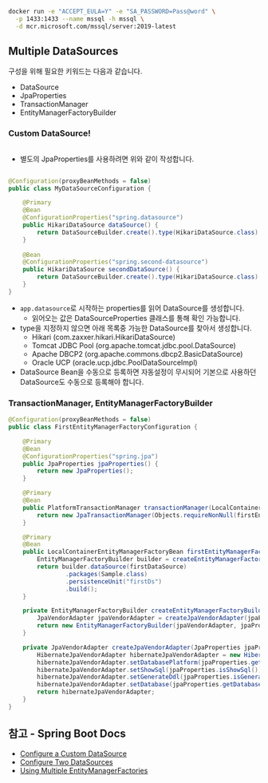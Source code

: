```bash
docker run -e "ACCEPT_EULA=Y" -e "SA_PASSWORD=Pass@word" \
  -p 1433:1433 --name mssql -h mssql \
  -d mcr.microsoft.com/mssql/server:2019-latest
```

## Multiple DataSources

구성을 위해 필요한 키워드는 다음과 같습니다.

- DataSource
- JpaProperties
- TransactionManager
- EntityManagerFactoryBuilder

### Custom DataSource!
```java

```
- 별도의 JpaProperties를 사용하려면 위와 같이 작성합니다.

```java

@Configuration(proxyBeanMethods = false)
public class MyDataSourceConfiguration {

    @Primary
    @Bean
    @ConfigurationProperties("spring.datasource")
    public HikariDataSource dataSource() {
        return DataSourceBuilder.create().type(HikariDataSource.class).build();
    }
    
    @Bean
    @ConfigurationProperties("spring.second-datasource")
    public HikariDataSource secondDataSource() {
        return DataSourceBuilder.create().type(HikariDataSource.class).build();
    }
}
```

- `app.datasource`로 시작하는 properties를 읽어 DataSource를 생성합니다.
    - 읽어오는 값은 DataSourceProperties 클래스를 통해 확인 가능합니다.
- type을 지정하지 않으면 아래 목록중 가능한 DataSource를 찾아서 생성합니다.
    - Hikari (com.zaxxer.hikari.HikariDataSource)
    - Tomcat JDBC Pool (org.apache.tomcat.jdbc.pool.DataSource)
    - Apache DBCP2 (org.apache.commons.dbcp2.BasicDataSource)
    - Oracle UCP (oracle.ucp.jdbc.PoolDataSourceImpl)
- DataSource Bean을 수동으로 등록하면 자동설정이 무시되어 기본으로 사용하던 DataSource도 수동으로 등록해야 합니다.

### TransactionManager, EntityManagerFactoryBuilder
```java
@Configuration(proxyBeanMethods = false)
public class FirstEntityManagerFactoryConfiguration {

    @Primary
    @Bean
    @ConfigurationProperties("spring.jpa")
    public JpaProperties jpaProperties() {
        return new JpaProperties();
    }

    @Primary
    @Bean
    public PlatformTransactionManager transactionManager(LocalContainerEntityManagerFactoryBean firstEntityManagerFactory) {
        return new JpaTransactionManager(Objects.requireNonNull(firstEntityManagerFactory.getObject()));
    }

    @Primary
    @Bean
    public LocalContainerEntityManagerFactoryBean firstEntityManagerFactory(DataSource firstDataSource, JpaProperties jpaProperties) {
        EntityManagerFactoryBuilder builder = createEntityManagerFactoryBuilder(jpaProperties);
        return builder.dataSource(firstDataSource)
                .packages(Sample.class)
                .persistenceUnit("firstDs")
                .build();
    }

    private EntityManagerFactoryBuilder createEntityManagerFactoryBuilder(JpaProperties jpaProperties) {
        JpaVendorAdapter jpaVendorAdapter = createJpaVendorAdapter(jpaProperties);
        return new EntityManagerFactoryBuilder(jpaVendorAdapter, jpaProperties.getProperties(), null);
    }

    private JpaVendorAdapter createJpaVendorAdapter(JpaProperties jpaProperties) {
        HibernateJpaVendorAdapter hibernateJpaVendorAdapter = new HibernateJpaVendorAdapter();
        hibernateJpaVendorAdapter.setDatabasePlatform(jpaProperties.getDatabasePlatform());
        hibernateJpaVendorAdapter.setShowSql(jpaProperties.isShowSql());
        hibernateJpaVendorAdapter.setGenerateDdl(jpaProperties.isGenerateDdl());
        hibernateJpaVendorAdapter.setDatabase(jpaProperties.getDatabase());
        return hibernateJpaVendorAdapter;
    }
}

```

## 참고 - Spring Boot Docs

- [Configure a Custom DataSource](https://docs.spring.io/spring-boot/docs/current/reference/htmlsingle/#howto.data-access.configure-custom-datasource)
- [Configure Two DataSources](https://docs.spring.io/spring-boot/docs/current/reference/htmlsingle/#howto.data-access.configure-two-datasources)
- [Using Multiple EntityManagerFactories](https://docs.spring.io/spring-boot/docs/current/reference/htmlsingle/#howto.data-access.use-multiple-entity-managers)
